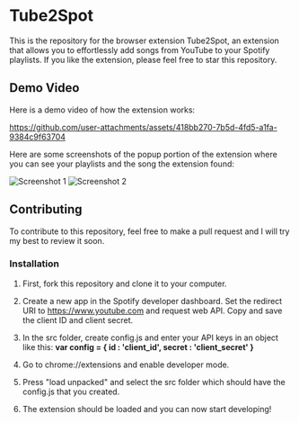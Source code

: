 # Tube2Spot

This is the repository for the browser extension Tube2Spot, an extension that allows you to effortlessly add songs from YouTube to your Spotify playlists. 
If you like the extension, please feel free to star this repository.

## Demo Video

Here is a demo video of how the extension works:

https://github.com/user-attachments/assets/418bb270-7b5d-4fd5-a1fa-9384c9f63704


Here are some screenshots of the popup portion of the extension where you can see your playlists and the song the extension found:

![Screenshot 1](https://github.com/user-attachments/assets/7c4d465f-08cf-410e-8b1a-54b0f7a4310b)
![Screenshot 2](https://github.com/user-attachments/assets/84ea3fcb-732f-4f86-a886-aaeada088c9a)

## Contributing 

To contribute to this repository, feel free to make a pull request and I will try my best to review it soon.

### Installation 

1. First, fork this repository and clone it to your computer.
2. Create a new app in the Spotify developer dashboard. Set the redirect URI to https://www.youtube.com and request web API. Copy and save the client ID and client secret.
3. In the src folder, create config.js and enter your API keys in an object like this:
    **var config = {
    id : 'client_id',
    secret : 'client_secret'
  }**
  
4. Go to chrome://extensions and enable developer mode.
5. Press "load unpacked" and select the src folder which should have the config.js that you created.
6. The extension should be loaded and you can now start developing!
